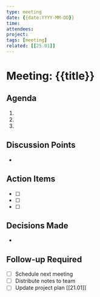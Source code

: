 ```yaml
---
type: meeting
date: {{date:YYYY-MM-DD}}
time:
attendees:
project:
tags: [meeting]
related: [[25.01]]
---
```


# Meeting: {{title}}

## Agenda
1.
2.
3.

## Discussion Points
-

## Action Items
- [ ]
- [ ]
- [ ]

## Decisions Made
-

## Follow-up Required
- [ ] Schedule next meeting
- [ ] Distribute notes to team
- [ ] Update project plan [[21.01]]
